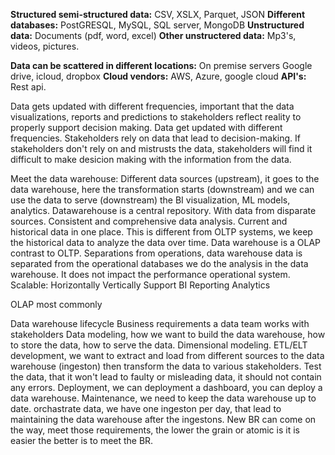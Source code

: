 **Structured semi-structured data:**
CSV, XSLX, Parquet, JSON
**Different databases:**
PostGRESQL, MySQL, SQL server, MongoDB
**Unstructured data:**
Documents (pdf, word, excel)
**Other unstructered data:**
Mp3's, videos, pictures.

**Data can be scattered in different locations:**
On premise servers
Google drive, icloud, dropbox
**Cloud vendors:**
AWS, Azure, google cloud
**API's:**
Rest api.

Data gets updated with different frequencies, important that the data visualizations, reports and predictions to stakeholders reflect reality to properly support decision making.
Data get updated with different frequencies. Stakeholders rely on data that lead to decision-making. If stakeholders don't rely on and mistrusts the data, stakeholders will find it difficult to make desicion making with the information from the data.

Meet the data warehouse:
Different data sources (upstream), it goes to the data warehouse, here the transformation starts (downstream) and we can use the data to serve (downstream) the BI visualization, ML models, analytics.
Datawarehouse is a central repository. With data from disparate sources. Consistent and comprehensive data analysis. Current and historical data in one place. This is different from OLTP systems, we keep the historical data to analyze the data over time. Data warehouse is a OLAP contrast to OLTP. Separations from operations, data warehouse data is separated from the operational databases we do the analysis in the data warehouse. It does not impact the performance operational system.
Scalable:
Horizontally
Vertically
Support BI
Reporting
Analytics

OLAP most commonly

Data warehouse lifecycle
Business requirements a data team works with stakeholders
Data modeling, how we want to build the data warehouse, how to store the data, how to serve the data. Dimensional modeling.
ETL/ELT development, we want to extract and load from different sources to the data warehouse (ingeston) then transform the data to various stakeholders.
Test the data, that it won't lead to faulty or misleading data, it should not contain any errors. 
Deployment, we can deployment a dashboard, you can deploy a data warehouse.
Maintenance, we need to keep the data warehouse up to date. orchastrate data, we have one ingeston per day, that lead to maintaining the data warehouse after the ingestons. New BR can come on the way, meet those requirements, the lower the grain or atomic is it is easier the better is to meet the BR.